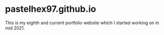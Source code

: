 # pastelhex97.github.io
This is my eighth and current portfolio website which I started working on in mid 2021.

